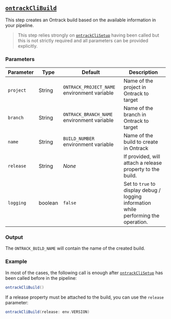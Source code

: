 ## [`ontrackCliBuild`](ontrackCliBuild.groovy)

This step creates an Ontrack build based on the available information in your pipeline.

> This step relies strongly on [`ontrackCliSetup`](ontrackCliSetup.md) having been called but this is not strictly required and all parameters can be provided explicitly.

### Parameters

| Parameter | Type | Default | Description |
|---|---|---|---|
| `project` | String | `ONTRACK_PROJECT_NAME` environment variable | Name of the project in Ontrack to target |
| `branch` | String | `ONTRACK_BRANCH_NAME` environment variable | Name of the branch in Ontrack to target |
| `name` | String | `BUILD_NUMBER` environment variable | Name of the build to create in Ontrack |
| `release` | String | _None_ | If provided, will attach a release property to the build. |
| `logging` | boolean | `false` | Set to `true` to display debug / logging information while performing the operation. |

### Output

The `ONTRACK_BUILD_NAME` will contain the name of the created build.

### Example

In most of the cases, the following call is enough after [`ontrackCliSetup`](ontrackCliSetup.md) has been called before in the pipeline:

```groovy
ontrackCliBuild()
```

If a release property must be attached to the build, you can use the `release` parameter:

```groovy
ontrackCliBuild(release: env.VERSION)
```

